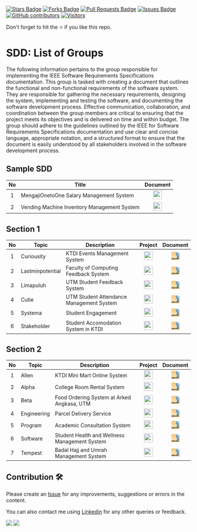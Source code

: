 <a href="https://github.com/drshahizan/software-engineering/stargazers"><img src="https://img.shields.io/github/stars/drshahizan/software-engineering" alt="Stars Badge"/></a>
<a href="https://github.com/drshahizan/software-engineering/network/members"><img src="https://img.shields.io/github/forks/drshahizan/software-engineering" alt="Forks Badge"/></a>
<a href="https://github.com/drshahizan/software-engineering/pulls"><img src="https://img.shields.io/github/issues-pr/drshahizan/software-engineering" alt="Pull Requests Badge"/></a>
<a href="https://github.com/drshahizan/software-engineering/issues"><img src="https://img.shields.io/github/issues/drshahizan/software-engineering" alt="Issues Badge"/></a>
<a href="https://github.com/drshahizan/software-engineering/graphs/contributors"><img alt="GitHub contributors" src="https://img.shields.io/github/contributors/drshahizan/software-engineering?color=2b9348"></a>
[![Visitors](https://api.visitorbadge.io/api/visitors?path=https%3A%2F%2Fgithub.com%2Fdrshahizan%2Fsoftware-engineering&countColor=%23263759&style=plastic)](https://visitorbadge.io/status?path=https%3A%2F%2Fgithub.com%2Fdrshahizan%2Fsoftware-engineering)


Don't forget to hit the :star: if you like this repo.

# SDD: List of Groups

The following information pertains to the group responsible for implementing the IEEE Software Requirements Specifications documentation. This group is tasked with creating a document that outlines the functional and non-functional requirements of the software system. They are responsible for gathering the necessary requirements, designing the system, implementing and testing the software, and documenting the software development process. Effective communication, collaboration, and coordination between the group members are critical to ensuring that the project meets its objectives and is delivered on time and within budget. The group should adhere to the guidelines outlined by the IEEE for Software Requirements Specifications documentation and use clear and concise language, appropriate notation, and a structured format to ensure that the document is easily understood by all stakeholders involved in the software development process.

## Sample SDD

| No | Title | Document |
| :-----: | ------  | :------: |
| 1 | MengajiOnetoOne Salary Management System | <a href="SDD-Group1.pdf" ><img src="../../../images/pdf64.png" width="24px" height="24px" ></a> |
| 2 | Vending Machine Inventory Management System | <a href="SDD-Group2.pdf" ><img src="../../../images/pdf64.png" width="24px" height="24px" ></a> |

## Section 1

| No | Topic | Description | Project | Document |
| :-----: | ------ | ------ | :------: | :------: |
| 1 | Curiousity | KTDI Events Management System |<a href="https://github.com/users/drshahizan/projects/11" ><img src="../../../images/task.png" width="24px" height="24px" ></a> | <a href="sec01/curiousity" ><img src="../../../images/data_folder.png" width="24px" height="24px" ></a> |
| 2 | Lastminpotential | Faculty of Computing Feedback System |<a href="https://github.com/users/drshahizan/projects/12" ><img src="../../../images/task.png" width="24px" height="24px" ></a> |<a href="sec01/lastminpotential" ><img src="../../../images/data_folder.png" width="24px" height="24px" ></a>  |
| 3 | Limapuluh | UTM Student Feedback System |<a href="https://github.com/users/drshahizan/projects/13" ><img src="../../../images/task.png" width="24px" height="24px" ></a> |<a href="sec01/limapuluh" ><img src="../../../images/data_folder.png" width="24px" height="24px" ></a>  |
| 4 | Cutie | UTM Student Attendance Management System |<a href="https://github.com/users/drshahizan/projects/15" ><img src="../../../images/task.png" width="24px" height="24px" ></a> | <a href="sec01/cutie" ><img src="../../../images/data_folder.png" width="24px" height="24px" ></a> |
| 5 | Systema | Student Engagement | <a href="https://github.com/users/drshahizan/projects/14" ><img src="../../../images/task.png" width="24px" height="24px" ></a> | <a href="sec01/systema" ><img src="../../../images/data_folder.png" width="24px" height="24px" ></a> |
| 6 | Stakeholder | Student Accomodation System in KTDI |<a href="https://github.com/users/drshahizan/projects/16" ><img src="../../../images/task.png" width="24px" height="24px" ></a> | <a href="sec01/stakeholder" ><img src="../../../images/data_folder.png" width="24px" height="24px" ></a> |

## Section 2

| No | Topic | Description | Project | Document |
| :-----: | ------ | ------ | :------: | :------: |
| 1 | Allen | KTDI Mini Mart Online System |<a href="https://github.com/users/drshahizan/projects/17" ><img src="../../../images/task.png" width="24px" height="24px" ></a> | <a href="sec02/allen" ><img src="../../../images/data_folder.png" width="24px" height="24px" ></a> |
| 2 | Alpha | College Room Rental System |<a href="https://github.com/users/drshahizan/projects/18" ><img src="../../../images/task.png" width="24px" height="24px" ></a> | <a href="sec02/alpha" ><img src="../../../images/data_folder.png" width="24px" height="24px" ></a> |
| 3 | Beta | Food Ordering System at Arked Angkasa, UTM |<a href="https://github.com/users/drshahizan/projects/19" ><img src="../../../images/task.png" width="24px" height="24px" ></a> |<a href="hsec02/beta" ><img src="../../../images/data_folder.png" width="24px" height="24px" ></a> |
| 4 | Engineering | Parcel Delivery Service |<a href="https://github.com/users/drshahizan/projects/20" ><img src="../../../images/task.png" width="24px" height="24px" ></a> | <a href="sec02/engineering" ><img src="../../../images/data_folder.png" width="24px" height="24px" ></a> |
| 5 | Program | Academic Consultation System|<a href="https://github.com/users/drshahizan/projects/21" ><img src="../../../images/task.png" width="24px" height="24px" ></a> | <a href="sec02/program" ><img src="../../../images/data_folder.png" width="24px" height="24px" ></a> |
| 6 | Software| Student Health and Wellness Management System |<a href="https://github.com/users/drshahizan/projects/22" ><img src="../../../images/task.png" width="24px" height="24px" ></a> | <a href="sec02/software" ><img src="../../../images/data_folder.png" width="24px" height="24px" ></a> |
| 7 | Tempest | Badal Hajj and Umrah Management System|<a href="https://github.com/users/drshahizan/projects/23" ><img src="../../../images/task.png" width="24px" height="24px" ></a> | <a href="sec02/tempest" ><img src="../../../images/data_folder.png" width="24px" height="24px" ></a> |


## Contribution 🛠️
Please create an [Issue](https://github.com/drshahizan/software-engineering/issues) for any improvements, suggestions or errors in the content.

You can also contact me using [Linkedin](https://www.linkedin.com/in/drshahizan/) for any other queries or feedback.

![](https://komarev.com/ghpvc/?username=drshahizan&label=Views&color=0e75b6&style=flat)
![](https://hit.yhype.me/github/profile?user_id=81284918)


